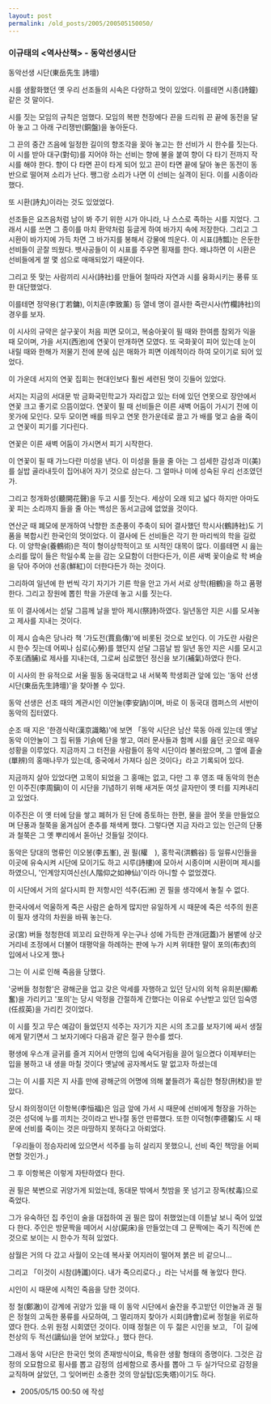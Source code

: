 ```yaml
---
layout: post
permalink: /old_posts/2005/200505150050/
---
```


### 이규태의 &lt;역사산책&gt; - 동악선생시단

동악선생 시단(東岳先生 詩壇)
 

   시를 생활화했던 옛 우리 선조들의 시속은 다양하고 멋이 있었다. 이를테면 시종(詩鐘) 같은 것 말이다. 

   시를 짓는 모임의 규칙은 엄했다. 모임의 복판 천장에다 끈을 드리워 끈 끝에 동전을 달아 놓고 그 아래 구리쟁반(銅盤)을 놓아둔다.

   그 끈의 중간 즈음에 일정한 길이의 향조각을 꽂아 놓고는 한 선비가 시 한수를 짓는다. 이 시를 받아 대구(對句)를 지어야 하는 선비는 향에 불을 붙여 향이 다 타기 전까지 작시를 해야 한다. 향이 다 타면 끈이 타게 되어 있고 끈이 타면 끝에 달아 놓은 동전이 동반으로 떨어져 소리가 난다. 쨍그랑 소리가 나면 이 선비는 실격이 된다. 이를 시종이라 했다.

   또 시환(詩丸)이라는 것도 있었었다.

   선조들은 요즈음처럼 남이 봐 주기 위한 시가 아니라, 나 스스로 족하는 시를 지었다. 그래서 시를 쓰면 그 종이를 마치 환약처럼 둥글게 하여 바가지 속에 저장한다. 그리고 그 시환이 바가지에 가득 차면 그 바가지를 봉해서 강물에 띄운다. 이 시표(詩瓢)는 은둔한 선비들이 곧잘 띄웠다. 뱃사공들이 이 시표를 주우면 횡재를 한다. 왜냐하면 이 시환은 선비들에게 쌀 몇 섬으로 매매되었기 때문이다.

   그리고 뜻 맞는 사람끼리 시사(詩社)를 만들어 철따라 자연과 시를 융화시키는 풍류 또한 대단했었다. 

   이를테면 정약용(丁若鏞), 이치훈(李致薰) 등 열네 명이 결사한 죽란시사(竹欄詩社)의 경우를 보자.

   이 시사의 규약은 살구꽃이 처음 피면 모이고, 복숭아꽃이 필 때와 한여름 참외가 익을 때 모이며, 가을 서지(西池)에 연꽃이 만개하면 모였다. 또 국화꽃이 피어 있는데 눈이 내릴 때와 한해가 저물기 전에 분에 심은 매화가 피면 이례적이라 하여 모이기로 되어 있었다. 

   이 가운데 서지의 연꽃 집회는 현대인보다 훨씬 세련된 멋이 깃들어 있었다. 

   서지는 지금의 서대문 밖 금화국민학교가 자리잡고 있는 터에 있던 연못으로 장안에서 연꽃 크고 좋기로 으뜸이었다. 연꽃이 필 때 선비들은 이른 새벽 어둠이 가시기 전에 이 못가에 모인다. 모두 모이면 배를 띄우고 연못 한가운데로 끌고 가 배를 멎고 숨을 죽이고 연꽃이 피기를 기다린다. 

   연꽃은 이른 새벽 어둠이 가시면서 피기 시작한다. 

   이 연꽃이 필 때 가느다란 미성을 낸다. 이 미성을 들을 줄 아는 그 섬세한 감성과 미(美)를 실밥 골라내듯이 집어내어 자기 것으로 삼는다. 그 얼마나 미에 성숙된 우리 선조였던가.

   그리고 청개화성(聽開花聲)을 두고 시를 짓는다. 세상이 오래 되고 넓다 하지만 아마도 꽃 피는 소리까지 들을 줄 아는 백성은 동서고금에 없었을 것이다.

   연산군 때 폐모에 분개하여 낙향한 조춘풍이 주축이 되어 결사했던 학시사(鶴詩社)도 기품을 복합시킨 한국인의 멋이었다. 이 결사에 든 선비들은 각기 한 마리씩의 학을 길렀다. 이 양학술(養鶴術)은 적이 형이상학적이고 또 시적인 대목이 많다. 이를테면 시 읊는 소리를 많이 들은 학일수록 눈을 감는 오묘함이 더한다든가, 이른 새벽 꽃이슬로 학 벼슬을 닦아 주어야 선홍(鮮紅)이 더한다든가 하는 것이다. 

   그리하여 일년에 한 번씩 각기 자기가 기른 학을 안고 가서 서로 상학(相鶴)을 하고 품평한다. 그리고 장원에 뽑힌 학을 가운데 놓고 시를 짓는다. 

   또 이 결사에서는 섣달 그믐께 날을 받아 제시(祭詩)하였다. 일년동안 지은 시를 모셔놓고 제사를 지내는 것이다. 

   이 제시 습속은 당나라 책 '가도전(賈島傳)'에 비롯된 것으로 보인다. 이 가도란 사람은 시 한수 짓는데 어찌나 심로(心勞)를 했던지 섣달 그믐날 밤 일년 동안 지은 시를 모시고 주포(酒脯)로 제사를 지내는데, 그로써 심로했던 정신을 보기(補氣)하였다 한다. 

   이 시사의 한 유적으로 서울 필동 동국대학교 내 서북쪽 학생회관 앞에 있는 '동악 선생 시단(東岳先生詩壇)'을 찾아볼 수 있다.

   동악 선생은 선조 때의 계관시인 이안눌(李安訥)이며, 바로 이 동국대 캠퍼스의 서반이 동악의 집터였다.

   순조 때 지은 '한경식략(漢京識略)'에 보면 「동악 시단은 남산 묵동 아래 있는데 옛날 동악 이안눌이 그 집 뒤뜰 기슭에 단을 쌓고, 여러 문사들과 함께 시를 읊던 곳으로 매우 성황을 이루었다. 지금까지 그 터전을 사람들이 동악 시단이라 불러왔으며, 그 옆에 흩술(單辨)의 홍매나무가 있는데, 중국에서 가져다 심은 것이다」라고 기록되어 있다. 

   지금까지 살아 있었다면 고목이 되었을 그 홍매는 없고, 다만 그 후 영조 때 동악의 현손인 이주진(李周鎭)이 이 시단을 기념하기 위해 새겨둔 여섯 글자만이 옛 터를 지켜내리고 있었다. 

   이주진은 이 옛 터에 담을 쌓고 폐허가 된 단에 증토하는 한편, 물을 끌어 못을 만들었으며 단풍과 철쭉을 옮겨심어 춘추를 채색케 했다. 그렇다면 지금 자라고 있는 인근의 단풍과 철쭉은 그 옛 뿌리에서 돋아난 것들일 것이다. 

   동악은 당대의 명류인 이오봉(李五峯), 권 필(權　), 홍학곡(洪鶴谷) 등 일류시인들을 이곳에 유숙시켜 시단에 모이기도 하고 시루(詩樓)에 모아서 시종이며 시환이며 제시를 하였으니, '인계앙지여신선(人階仰之如神仙)'이라 아니할 수 없었겠다.

   이 시단에서 거의 살다시피 한 저항시인 석주(石洲) 귄 필을 생각에서 놓칠 수 없다. 

   한국사에서 억울하게 죽은 사람은 숱하게 많지만 유일하게 시 때문에 죽은 석주의 원혼이 필자 생각의 차원을 바꿔 놓는다. 


   궁(宮) 버들 청청한데 꾀꼬리 요란하게 우는구나
   성에 가득한 관개(冠蓋)가 봄볕에 상긋거리네 
   조정에서 더불어 태평악을 하례하는 판에
   누가 시켜 위태한 말이 포의(布衣)의 입에서 나오게 했나
 

   그는 이 시로 인해 죽음을 당했다. 

   '궁버들 청청함'은 광해군을 업고 갖은 악세를 자행하고 있던 당시의 외척 유희분(柳希奮)을 가리키고 '포의'는 당시 악정을 간절하게 간했다는 이유로 수난받고 있던 임숙영(任叔英)을 가리킨 것이었다.

   이 시를 짓고 무슨 예감이 들었던지 석주는 자기가 지은 시의 초고를 보자기에 싸서 생질에게 맡기면서 그 보자기에다 다음과 같은 절구 한수를 썼다. 


   평생에 우스개 글귀를 즐겨 지어서 
   만명의 입에 숙덕거림을 끌어 일으켰다
   이제부터는 입을 봉하고 내 생을 마칠 것이다
   옛날에 공자께서도 말 없고자 하셨는데


   그는 이 시를 지은 지 사흘 만에 광해군의 어명에 의해 붙들려가 혹심한 형장(刑杖)을 받았다.

   당시 좌의정이던 이항복(李恒福)은 임금 앞에 가서 시 때문에 선비에게 형장을 가하는 것은 성덕에 누를 끼치는 것이라고 반나절 동안 만류했다. 또한 이덕형(李德馨)도 시 때문에 선비를 죽이는 것은 마땅하지 못하다고 아뢰었다.

  「우리들이 정승자리에 있으면서 석주를 능히 살리지 못했으니, 선비 죽인 책망을 어찌 면할 것인가.」

   그 후 이항복은 이렇게 자탄하였다 한다.

   권 필은 북변으로 귀양가게 되었는데, 동대문 밖에서 첫밤을 못 넘기고 장독(杖毒)으로 죽었다.

   그가 유숙하던 집 주인이 술을 대접하여 권 필은 많이 취했었는데 이튿날 보니 죽어 있었다 한다. 주인은 방문짝을 떼어서 시상(屍床)을 만들었는데 그 문짝에는 죽기 직전에 쓴 것으로 보이는 시 한수가 적혀 있었다.


   삼월은 거의 다 갔고 사월이 오는데
   복사꽃 어지러이 떨어져 붉은 비 같으니...


   그리고 「이것이 시참(詩讖)이다. 내가 죽으리로다.」라는 낙서를 해 놓았다 한다.

   시인이 시 때문에 시적인 죽음을 당한 것이다.

   정 철(鄭澈)이 강계에 귀양가 있을 때 이 동악 시단에서 술잔을 주고받던 이안눌과 권 필은 정철의 고독한 풍류를 사모하여, 그 멀리까지 찾아가 시회(詩會)로써 정철을 위로하였다 한다. 소위 원정 시회였던 것이다. 이때 정철은 이 두 젊은 시인을 보고, 「이 길에 천상의 두 적선(謫仙)을 얻어 보았다.」했다 한다. 

   그래서 동악 시단은 한국인 멋의 존재방식이요, 특유한 생활 형태의 증명이다. 그것은 감정의 오묘함으로 횡사를 뽑고 감정의 섬세함으로 종사를 뽑아 그 두 실가닥으로 감정을 교직하며 살았던, 그 잊어버린 소중한 것의 망실탑(忘失塔)이기도 하다.





- 2005/05/15 00:50 에 작성